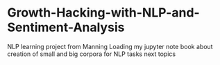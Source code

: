 # Growth-Hacking-with-NLP-and-Sentiment-Analysis
NLP learning project from Manning
Loading my jupyter note book about creation of small and big corpora for NLP tasks next topics
